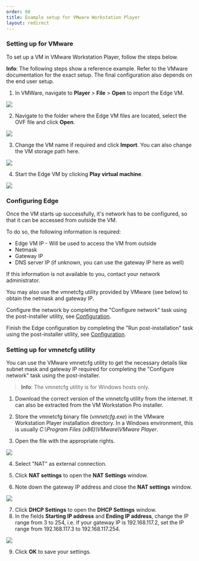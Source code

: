 ```yaml
---
order: 60
title: Example setup for VMware Workstation Player
layout: redirect
---
```


### Setting up for VMware

To set up a VM in VMware Workstation Player, follow the steps below.

**Info**: The following steps show a reference example. Refer to the VMware documentation for the exact setup. The final configuration also depends on the end user setup.

1. In VMWare, navigate to **Player** > **File** > **Open** to import the Edge VM. <br>
<img src="/guides/images/edge/edge-vmware-01.png" name="Setting up VMware" />

2.	Navigate to the folder where the Edge VM files are located, select the OVF file and click **Open**.<br>
<img src="/guides/images/edge/edge-vmware-02.png" name="Setting up VMware"/>

3.	Change the VM name if required and click **Import**. You can also change the VM storage path here. <br>
<img src="/guides/images/edge/edge-vmware-03.png" name="Setting up VMware"/>

4.	Start the Edge VM by clicking **Play virtual machine**. <br>
<img src="/guides/images/edge/edge-vmware-04.png" name="Setting up VMware"/>


### Configuring Edge

Once the VM starts up successfully, it's network has to be configured, so that it can be accessed from outside the VM.

To do so, the following information is required:

* Edge VM IP - Will be used to access the VM from outside
* Netmask
* Gateway IP
* DNS server IP (if unknown, you can use the gateway IP here as well)

If this information is not available to you, contact your network administrator.  

You may also use the vmnetcfg utility provided by VMware (see below) to obtain the netmask and gateway IP.

Configure the network by completing the "Configure network" task using the post-installer utility, see [Configuration](/guides/edge/installation/configuration).

Finish the Edge configuration by completing the "Run post-installation" task using the post-installer utility, see [Configuration](/guides/edge/installation/configuration).

### Setting up for vmnetcfg utility

You can use the VMware vmnetcfg utility to get the necessary details like subnet mask and gateway IP required for completing the "Configure network" task using the post-installer.

>**Info**: The vmnetcfg utility is for Windows hosts only.

1. Download the correct version of the vmnetcfg utility from the internet. It can also be extracted from the VM Workstation Pro installer. 

2. Store the vmnetcfg binary file (*vmnetcfg.exe*) in the VMware Workstation Player installation directory. In a Windows environment, this is usually *C:\Program Files (x86)\VMware\VMware Player*.<br>
3. Open the file with the appropriate rights. <br>
<img src="/guides/images/edge/edge-vmware-05.png" name="Setting up VMware"/>

4. Select "NAT" as external connection.<br>
5. Click **NAT settings** to open the **NAT Settings** window.<br>

6. Note down the gateway IP address and close the **NAT settings** window.<br>
<img src="/guides/images/edge/edge-vmware-06.png" name="Setting up VMware"/>

7. Click **DHCP Settings** to open the **DHCP Settings** window.<br>
8. In the fields **Starting IP address** and **Ending IP address**, change the IP range from 3 to 254, i.e. if your gateway IP is 192.168.117.2, set the IP range from 192.168.117.3 to 192.168.117.254.<br>
<img src="/guides/images/edge/edge-vmware-07.png" name="Setting up VMware"/>

9. Click **OK** to save your settings.



